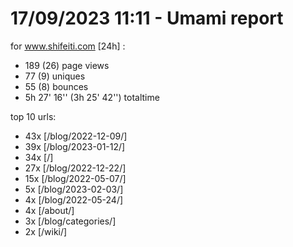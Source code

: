 # 17/09/2023 11:11 - Umami report
for www.shifeiti.com [24h] :

 - 189 (26) page views
 - 77 (9) uniques
 - 55 (8) bounces
 - 5h 27' 16'' (3h 25' 42'') totaltime


top 10 urls:
 - 43x [/blog/2022-12-09/]
 - 39x [/blog/2023-01-12/]
 - 34x [/]
 - 27x [/blog/2022-12-22/]
 - 15x [/blog/2022-05-07/]
 - 5x [/blog/2023-02-03/]
 - 4x [/blog/2022-05-24/]
 - 4x [/about/]
 - 3x [/blog/categories/]
 - 2x [/wiki/]


